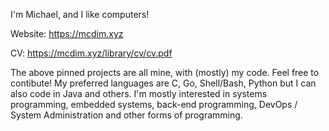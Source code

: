 I'm Michael, and I like computers!

Website: https://mcdim.xyz

CV: https://mcdim.xyz/library/cv/cv.pdf

The above pinned projects are all mine, with (mostly) my code. Feel free to contibute! My preferred languages are C, Go, Shell/Bash, Python but I can also code in Java and others. I'm mostly interested in systems programming, embedded systems, back-end programming, DevOps / System Administration and other forms of programming.
